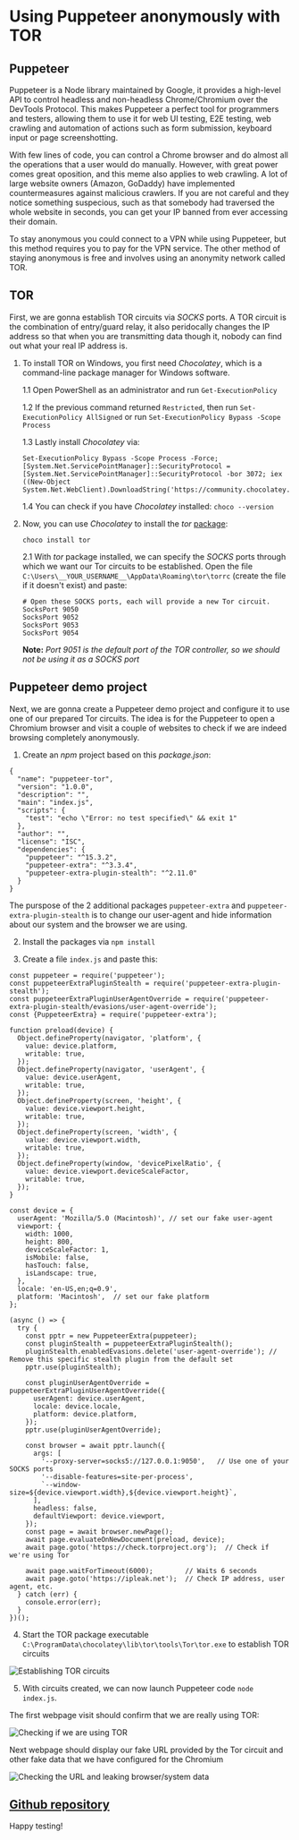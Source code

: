 # Using Puppeteer anonymously with TOR

## Puppeteer

Puppeteer is a Node library maintained by Google, it provides a high-level API to control headless and non-headless Chrome/Chromium over the DevTools Protocol. This makes Puppeteer a perfect tool for programmers and testers, allowing them to use it for web UI testing, E2E testing, web crawling and automation of actions such as form submission, keyboard input or page screenshotting.

With few lines of code, you can control a Chrome browser and do almost all the operations that a user would do manually. However, with great power comes great oposition, and this meme also applies to web crawling. A lot of large website owners (Amazon, GoDaddy) have implemented countermeasures against malicious crawlers. If you are not careful and they notice something suspecious, such as that somebody had traversed the whole website in seconds, you can get your IP banned from ever accessing their domain.

To stay anonymous you could connect to a VPN while using Puppeteer, but this method requires you to pay for the VPN service. The other method of staying anonymous is free and involves using an anonymity network called TOR. 

## TOR

First, we are gonna establish TOR circuits via *SOCKS* ports. A TOR circuit is the combination of entry/guard relay, it also peridocally changes the IP address so that when you are transmitting data though it, nobody can find out what your real IP address is.

1. To install TOR on Windows, you first need *Chocolatey*, which is a command-line package manager for Windows software.

    1.1 Open PowerShell as an administrator and run `Get-ExecutionPolicy`

    1.2 If the previous command returned `Restricted`, then run `Set-ExecutionPolicy AllSigned` or run `Set-ExecutionPolicy Bypass -Scope Process`

    1.3 Lastly install *Chocolatey* via: 
    ```
    Set-ExecutionPolicy Bypass -Scope Process -Force; [System.Net.ServicePointManager]::SecurityProtocol = [System.Net.ServicePointManager]::SecurityProtocol -bor 3072; iex ((New-Object System.Net.WebClient).DownloadString('https://community.chocolatey.org/install.ps1'))
    ```

    1.4 You can check if you have *Chocolatey* installed: `choco --version`

2. Now, you can use *Chocolatey* to install the *tor* [package](https://community.chocolatey.org/packages/tor):
    ```
    choco install tor
    ```
    
    2.1 With *tor* package installed, we can specify the *SOCKS* ports through which we want our Tor circuits to be established. Open the file `C:\Users\__YOUR_USERNAME__\AppData\Roaming\tor\torrc` (create the file if it doesn't exist) and paste:
    ```
    # Open these SOCKS ports, each will provide a new Tor circuit.
    SocksPort 9050
    SocksPort 9052
    SocksPort 9053
    SocksPort 9054
    ```

    **Note:** *Port 9051 is the default port of the TOR controller, so we should not be using it as a SOCKS port*


## Puppeteer demo project

Next, we are gonna create a Puppeteer demo project and configure it to use one of our prepared Tor circuits. The idea is for the Puppeteer to open a Chromium browser and visit a couple of websites to check if we are indeed browsing completely anonymously.

1. Create an *npm* project based on this *package.json*:
```
{
  "name": "puppeteer-tor",
  "version": "1.0.0",
  "description": "",
  "main": "index.js",
  "scripts": {
    "test": "echo \"Error: no test specified\" && exit 1"
  },
  "author": "",
  "license": "ISC",
  "dependencies": {
    "puppeteer": "^15.3.2",
    "puppeteer-extra": "^3.3.4",
    "puppeteer-extra-plugin-stealth": "^2.11.0"
  }
}
```

The purspose of the 2 additional packages `puppeteer-extra` and `puppeteer-extra-plugin-stealth` is to change our user-agent and hide information about our system and the browser we are using.

2. Install the packages via `npm install`

3. Create a file `index.js` and paste this:

```
const puppeteer = require('puppeteer');
const puppeteerExtraPluginStealth = require('puppeteer-extra-plugin-stealth');
const puppeteerExtraPluginUserAgentOverride = require('puppeteer-extra-plugin-stealth/evasions/user-agent-override');
const {PuppeteerExtra} = require('puppeteer-extra');

function preload(device) {
  Object.defineProperty(navigator, 'platform', {
    value: device.platform,
    writable: true,
  });
  Object.defineProperty(navigator, 'userAgent', {
    value: device.userAgent,
    writable: true,
  });
  Object.defineProperty(screen, 'height', {
    value: device.viewport.height,
    writable: true,
  });
  Object.defineProperty(screen, 'width', {
    value: device.viewport.width,
    writable: true,
  });
  Object.defineProperty(window, 'devicePixelRatio', {
    value: device.viewport.deviceScaleFactor,
    writable: true,
  });
}

const device = {
  userAgent: 'Mozilla/5.0 (Macintosh)', // set our fake user-agent
  viewport: {
    width: 1000,
    height: 800,
    deviceScaleFactor: 1,
    isMobile: false,
    hasTouch: false,
    isLandscape: true,
  },
  locale: 'en-US,en;q=0.9',
  platform: 'Macintosh',  // set our fake platform
};

(async () => {
  try {
    const pptr = new PuppeteerExtra(puppeteer);
    const pluginStealth = puppeteerExtraPluginStealth();
    pluginStealth.enabledEvasions.delete('user-agent-override'); // Remove this specific stealth plugin from the default set
    pptr.use(pluginStealth);

    const pluginUserAgentOverride = puppeteerExtraPluginUserAgentOverride({
      userAgent: device.userAgent,
      locale: device.locale,
      platform: device.platform,
    });
    pptr.use(pluginUserAgentOverride);

    const browser = await pptr.launch({
      args: [
        '--proxy-server=socks5://127.0.0.1:9050',   // Use one of your SOCKS ports
        '--disable-features=site-per-process',
        `--window-size=${device.viewport.width},${device.viewport.height}`,
      ],
      headless: false,
      defaultViewport: device.viewport,
    });
    const page = await browser.newPage();
    await page.evaluateOnNewDocument(preload, device);
    await page.goto('https://check.torproject.org');  // Check if we're using Tor

    await page.waitForTimeout(6000);        // Waits 6 seconds
    await page.goto('https://ipleak.net');  // Check IP address, user agent, etc.
  } catch (err) {
    console.error(err);
  }
})();
```

4. Start the TOR package executable `C:\ProgramData\chocolatey\lib\tor\tools\Tor\tor.exe` to establish TOR circuits

![Establishing TOR circuits](/images/tor_exe.png "Establishing TOR circuits")

5. With circuits created, we can now launch Puppeteer code `node index.js`.

The first webpage visit should confirm that we are really using TOR:

![Checking if we are using TOR](/images/check_tor.png "Checking if we are using TOR")

Next webpage should display our fake URL provided by the Tor circuit and other fake data that we have configured for the Chromium

![Checking the URL and leaking browser/system data](/images/check_ip_leak.png "Checking the URL and leaking browser/system data")




## [Github repository](https://github.com/TOA-Anakin/puppeteer-tor)

Happy testing!

